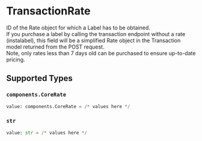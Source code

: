 # TransactionRate

ID of the Rate object for which a Label has to be obtained.  
If you purchase a label by calling the transaction endpoint without a rate (instalabel), 
this field will be a simplified Rate object in the Transaction model returned from the POST request.
</br>Note, only rates less than 7 days old can be purchased to ensure up-to-date pricing.


## Supported Types

### `components.CoreRate`

```python
value: components.CoreRate = /* values here */
```

### `str`

```python
value: str = /* values here */
```

